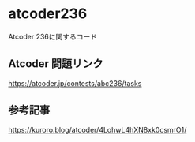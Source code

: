 # atcoder236
Atcoder 236に関するコード

## Atcoder 問題リンク
https://atcoder.jp/contests/abc236/tasks

## 参考記事
https://kuroro.blog/atcoder/4LohwL4hXN8xk0csmrO1/
